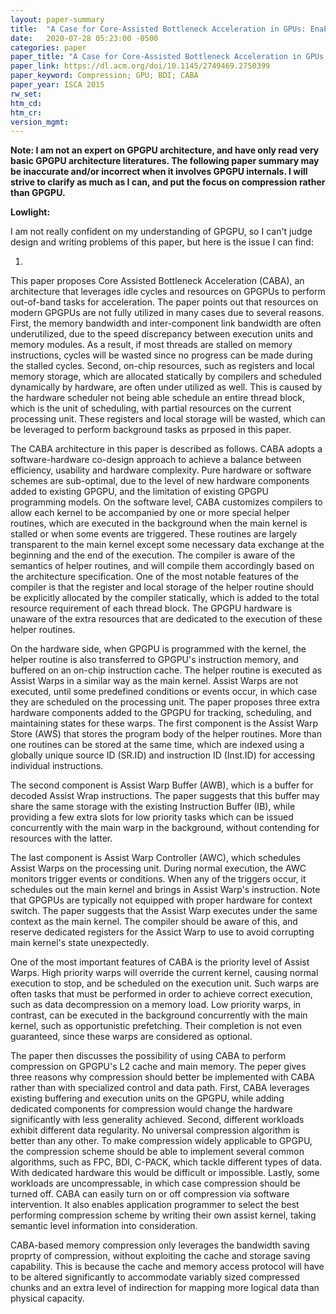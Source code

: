 ```yaml
---
layout: paper-summary
title:  "A Case for Core-Assisted Bottleneck Acceleration in GPUs: Enabling Flexible Data Compression with Assist Warps"
date:   2020-07-28 05:23:00 -0500
categories: paper
paper_title: "A Case for Core-Assisted Bottleneck Acceleration in GPUs: Enabling Flexible Data Compression with Assist Warps"
paper_link: https://dl.acm.org/doi/10.1145/2749469.2750399
paper_keyword: Compression; GPU; BDI; CABA
paper_year: ISCA 2015
rw_set:
htm_cd:
htm_cr:
version_mgmt:
---
```


**Note: I am not an expert on GPGPU architecture, and have only read very basic GPGPU architecture literatures. The following
paper summary may be inaccurate and/or incorrect when it involves GPGPU internals. I will strive to clarify as much as I can,
and put the focus on compression rather than GPGPU.**



**Lowlight:**

I am not really confident on my understanding of GPGPU, so I can't judge design and writing problems of this paper, but here
is the issue I can find:

1. 

This paper proposes Core Assisted Bottleneck Acceleration (CABA), an architecture that leverages idle cycles and resources 
on GPGPUs to perform out-of-band tasks for acceleration.
The paper points out that resources on modern GPGPUs are not fully utilized in many cases due to several reasons. 
First, the memory bandwidth and inter-component link bandwidth are often underutilized, due to the speed discrepancy between
execution units and memory modules. As a result, if most threads are stalled on memory instructions, cycles will be 
wasted since no progress can be made during the stalled cycles.
Second, on-chip resources, such as registers and local memory storage, which are allocated statically by compilers
and scheduled dynamically by hardware, are often under utilized as well. This is caused by the hardware scheduler not
being able schedule an entire thread block, which is the unit of scheduling, with partial resources on the current
processing unit. These registers and local storage will be wasted, which can be leveraged to perform background tasks
as prposed in this paper.

The CABA architecture in this paper is described as follows. CABA adopts a software-hardware co-design approach to achieve
a balance between efficiency, usability and hardware complexity. Pure hardware or software schemes are sub-optimal, due
to the level of new hardware components added to existing GPGPU, and the limitation of existing GPGPU programming models.
On the software level, CABA customizes compilers to allow each kernel to be accompanied by one or more special helper 
routines, which are executed in the background when the main kernel is stalled or when some events are triggered.
These routines are largely transparent to the main kernel except some necessary data exchange at the beginning and the 
end of the execution.
The compiler is aware of the semantics of helper routines, and will compile them accordingly based on the architecture
specification. One of the most notable features of the compiler is that the register and local storage of the helper 
routine should be explicitly allocated by the compiler statically, which is added to the total resource requirement
of each thread block. The GPGPU hardware is unaware of the extra resources that are dedicated to the execution of 
these helper routines.

On the hardware side, when GPGPU is programmed with the kernel, the helper routine is also transferred to GPGPU's instruction
memory, and buffered on an on-chip instruction cache. The helper routine is executed as Assist Warps in a similar way
as the main kernel. Assist Warps are not executed, until some predefined conditions or events occur, in which case they
are scheduled on the processing unit.
The paper proposes three extra hardware components added to the GPGPU for tracking, scheduling, and maintaining states
for these warps. The first component is the Assist Warp Store (AWS) that stores the program body of the helper routines.
More than one routines can be stored at the same time, which are indexed using a globally unique source ID (SR.ID) and 
instruction ID (Inst.ID) for accessing individual instructions. 

The second component is Assist Warp Buffer (AWB), which is a buffer for decoded Assist Wrap instructions. The paper suggests
that this buffer may share the same storage with the existing Instruction Buffer (IB), while providing a few extra slots
for low priority tasks which can be issued concurrently with the main warp in the background, without contending for
resources with the latter.

The last component is Assist Warp Controller (AWC), which schedules Assist Warps on the processing unit. During normal
execution, the AWC monitors trigger events or conditions. When any of the triggers occur, it schedules out the main kernel
and brings in Assist Warp's instruction. Note that GPGPUs are typically not equipped with proper hardware for context
switch. The paper suggests that the Assist Warp executes under the same context as the main kernel. The compiler should
be aware of this, and reserve dedicated registers for the Assict Warp to use to avoid corrupting main kernel's state
unexpectedly.

One of the most important features of CABA is the priority level of Assist Warps. High priority warps will override the
current kernel, causing normal execution to stop, and be scheduled on the execution unit. Such warps are often tasks
that must be performed in order to achieve correct execution, such as data decompression on a memory load.
Low priority warps, in contrast, can be executed in the background concurrently with the main kernel, such as 
opportunistic prefetching. Their completion is not even guaranteed, since these warps are considered as optional.

The paper then discusses the possibility of using CABA to perform compression on GPGPU's L2 cache and main memory.
The peper gives three reasons why compression should better be implemented with CABA rather than with specialized
control and data path. First, CABA leverages existing buffering and execution units on the GPGPU, while adding 
dedicated components for compression would change the hardware significantly with less generality achieved. Second, 
different workloads exhibit different data regularity. No universal compression algorithm is better than any other.
To make compression widely applicable to GPGPU, the compression scheme should be able to implement several common
algorithms, such as FPC, BDI, C-PACK, which tackle different types of data. With dedicated hardware this would be 
difficult or impossible. Lastly, some workloads are uncompressable, in which case compression should be turned off.
CABA can easily turn on or off compression via software intervention. It also enables application programmer to
select the best performing compression scheme by writing their own assist kernel, taking semantic level information
into consideration.

CABA-based memory compression only leverages the bandwidth saving proprty of compression, without exploiting 
the cache and storage saving capability. This is because the cache and memory access protocol will have to be
altered significantly to accommodate variably sized compressed chunks and an extra level of indirection for 
mapping more logical data than physical capacity. 

